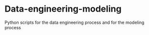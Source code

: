# Data-engineering-modeling
Python scripts for the data engineering process and for the modeling process
